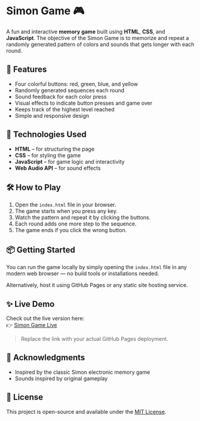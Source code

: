 # Simon Game 🎮

A fun and interactive **memory game** built using **HTML**, **CSS**, and **JavaScript**. The objective of the Simon Game is to memorize and repeat a randomly generated pattern of colors and sounds that gets longer with each round.

## 🎯 Features

- Four colorful buttons: red, green, blue, and yellow
- Randomly generated sequences each round
- Sound feedback for each color press
- Visual effects to indicate button presses and game over
- Keeps track of the highest level reached
- Simple and responsive design

## 🚀 Technologies Used

- **HTML** – for structuring the page
- **CSS** – for styling the game
- **JavaScript** – for game logic and interactivity
- **Web Audio API** – for sound effects


## 🛠️ How to Play

1. Open the `index.html` file in your browser.
2. The game starts when you press any key.
3. Watch the pattern and repeat it by clicking the buttons.
4. Each round adds one more step to the sequence.
5. The game ends if you click the wrong button.

## 📦 Getting Started

You can run the game locally by simply opening the `index.html` file in any modern web browser — no build tools or installations needed.

Alternatively, host it using GitHub Pages or any static site hosting service.

## ✨ Live Demo

Check out the live version here:  
👉 [Simon Game Live](http://simon-game-aws.s3-website.ap-south-1.amazonaws.com/)  
> Replace the link with your actual GitHub Pages deployment.

## 🙌 Acknowledgments

- Inspired by the classic Simon electronic memory game
- Sounds inspired by original gameplay

## 📄 License

This project is open-source and available under the [MIT License](LICENSE).


